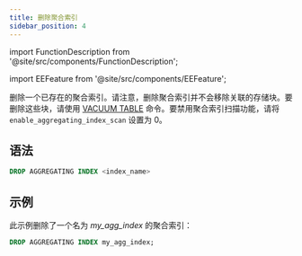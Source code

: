 ```yaml
---
title: 删除聚合索引
sidebar_position: 4
---
```


import FunctionDescription from '@site/src/components/FunctionDescription';

<FunctionDescription description="引入或更新版本：v1.2.151"/>

import EEFeature from '@site/src/components/EEFeature';

<EEFeature featureName='聚合索引'/>

删除一个已存在的聚合索引。请注意，删除聚合索引并不会移除关联的存储块。要删除这些块，请使用 [VACUUM TABLE](../01-table/91-vacuum-table.md) 命令。要禁用聚合索引扫描功能，请将 `enable_aggregating_index_scan` 设置为 0。

## 语法

```sql
DROP AGGREGATING INDEX <index_name>
```

## 示例

此示例删除了一个名为 *my_agg_index* 的聚合索引：

```sql
DROP AGGREGATING INDEX my_agg_index;
```